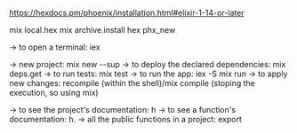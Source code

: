 https://hexdocs.pm/phoenix/installation.html#elixir-1-14-or-later

mix local.hex
mix archive.install hex phx_new

-> to open a terminal: iex

-> new project: mix new <project name> --sup
-> to deploy the declared dependencies: mix deps.get
-> to run tests: mix test
-> to run the app: iex -S mix run
-> to apply new changes: recompile (within the shell)/mix compile (stoping the execution, so using mix)

-> to see the project's documentation: h<project name>
-> to see a function's documentation: h<project name>.<function name>
-> all the public functions in a project: export <project name>